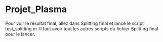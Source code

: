 # Projet_Plasma

Pour voir le résultat final, allez dans Splitting final et lancé le script test_splitting.m. Il faut avoir tout les autres scripts du fichier Splitting final pour le lancer.
